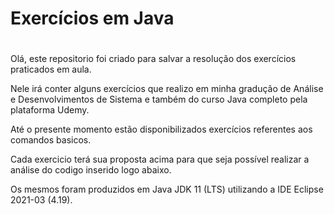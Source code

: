 # Exercícios em Java<h1>
<p>Olá, este repositorio foi criado para salvar a resolução dos exercícios praticados em aula.</p><p>Nele irá conter alguns exercícios que realizo em minha gradução de Análise e Desenvolvimentos de Sistema e também do curso Java completo pela plataforma Udemy.</p><p>Até o presente momento estão disponibilizados exercícios referentes aos comandos basicos.</p> <p>Cada exercicio terá sua proposta acima para que seja possível realizar a análise do codigo inserido logo abaixo.</p> 
<p>Os mesmos foram produzidos em Java JDK 11 (LTS) utilizando a IDE Eclipse 2021-03 (4.19).</p>
